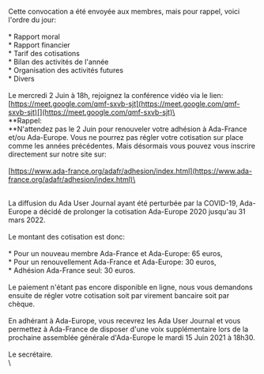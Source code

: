 Cette convocation a été envoyée aux membres, mais pour rappel, voici l'ordre du jour:\
\
\* Rapport moral\
\* Rapport financier\
\* Tarif des cotisations\
\* Bilan des activités de l'année\
\* Organisation des activités futures\
\* Divers\
\
Le mercredi 2 Juin à 18h, rejoignez la conférence vidéo via le lien: [https://meet.google.com/qmf-sxvb-sjt](https://meet.google.com/qmf-sxvb-sjt)[](https://meet.google.com/qmf-sxvb-sjt)\
\
**Rappel:\
**N'attendez pas le 2 Juin pour renouveler votre adhésion à Ada-France et/ou Ada-Europe. Vous ne pourrez pas régler votre cotisation sur place comme les années précédentes. Mais désormais vous pouvez vous inscrire directement sur notre site sur:\
\
[https://www.ada-france.org/adafr/adhesion/index.html](https://www.ada-france.org/adafr/adhesion/index.html)\


\
La diffusion du Ada User Journal ayant été perturbée par la COVID-19, Ada-Europe a décidé de prolonger la cotisation Ada-Europe 2020 jusqu'au 31 mars 2022.\
\
Le montant des cotisation est donc:\
\
\* Pour un nouveau membre Ada-France et Ada-Europe: 65 euros,\
\* Pour un renouvellement Ada-France et Ada-Europe: 30 euros,\
\* Adhésion Ada-France seul: 30 euros.\
\
Le paiement n'étant pas encore disponible en ligne, nous vous demandons ensuite de régler votre cotisation soit par virement bancaire soit par chèque.\
\
En adhérant à Ada-Europe, vous recevrez les Ada User Journal et vous permettez à Ada-France de disposer d'une voix supplémentaire lors de la prochaine assemblée générale d'Ada-Europe le mardi 15 Juin 2021 à 18h30.\
\
Le secrétaire.\
\


